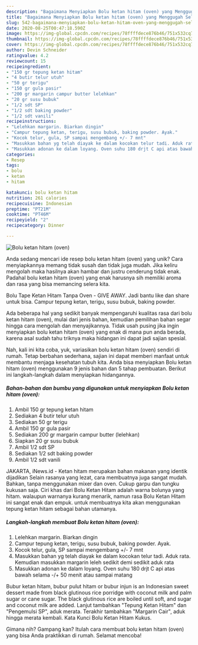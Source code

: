 ```yaml
---
description: "Bagaimana Menyiapkan Bolu ketan hitam (oven) yang Menggugah Selera"
title: "Bagaimana Menyiapkan Bolu ketan hitam (oven) yang Menggugah Selera"
slug: 542-bagaimana-menyiapkan-bolu-ketan-hitam-oven-yang-menggugah-selera
date: 2020-08-25T00:47:18.590Z
image: https://img-global.cpcdn.com/recipes/78ffffdece876b46/751x532cq70/bolu-ketan-hitam-oven-foto-resep-utama.jpg
thumbnail: https://img-global.cpcdn.com/recipes/78ffffdece876b46/751x532cq70/bolu-ketan-hitam-oven-foto-resep-utama.jpg
cover: https://img-global.cpcdn.com/recipes/78ffffdece876b46/751x532cq70/bolu-ketan-hitam-oven-foto-resep-utama.jpg
author: Devin Schneider
ratingvalue: 4.2
reviewcount: 15
recipeingredient:
- "150 gr tepung ketan hitam"
- "4 butir telur utuh"
- "50 gr terigu"
- "150 gr gula pasir"
- "200 gr margarin campur butter lelehkan"
- "20 gr susu bubuk"
- "1/2 sdt SP"
- "1/2 sdt baking powder"
- "1/2 sdt vanili"
recipeinstructions:
- "Lelehkan margarin. Biarkan dingin"
- "Campur tepung ketan, terigu, susu bubuk, baking powder. Ayak."
- "Kocok telur, gula, SP sampai mengembang +/- 7 mnt"
- "Masukkan bahan yg telah diayak ke dalam kocokan telur tadi. Aduk rata. Kemudian masukkan margarin leleh sedikit demi sedikit aduk rata"
- "Masukkan adonan ke dalam loyang. Oven suhu 180 drjt C api atas bawah selama -/+ 50 menit atau sampai matang"
categories:
- Resep
tags:
- bolu
- ketan
- hitam

katakunci: bolu ketan hitam 
nutrition: 261 calories
recipecuisine: Indonesian
preptime: "PT21M"
cooktime: "PT46M"
recipeyield: "2"
recipecategory: Dinner

---
```



![Bolu ketan hitam (oven)](https://img-global.cpcdn.com/recipes/78ffffdece876b46/751x532cq70/bolu-ketan-hitam-oven-foto-resep-utama.jpg)

Anda sedang mencari ide resep bolu ketan hitam (oven) yang unik? Cara menyiapkannya memang tidak susah dan tidak juga mudah. Jika keliru mengolah maka hasilnya akan hambar dan justru cenderung tidak enak. Padahal bolu ketan hitam (oven) yang enak harusnya sih memiliki aroma dan rasa yang bisa memancing selera kita.

Bolu Tape Ketan Hitam Tanpa Oven - GIVE AWAY. Jadi bantu like dan share untuk bisa. Campur tepung ketan, terigu, susu bubuk, baking powder.

Ada beberapa hal yang sedikit banyak mempengaruhi kualitas rasa dari bolu ketan hitam (oven), mulai dari jenis bahan, kemudian pemilihan bahan segar hingga cara mengolah dan menyajikannya. Tidak usah pusing jika ingin menyiapkan bolu ketan hitam (oven) yang enak di mana pun anda berada, karena asal sudah tahu triknya maka hidangan ini dapat jadi sajian spesial.


Nah, kali ini kita coba, yuk, variasikan bolu ketan hitam (oven) sendiri di rumah. Tetap berbahan sederhana, sajian ini dapat memberi manfaat untuk membantu menjaga kesehatan tubuh kita. Anda bisa menyiapkan Bolu ketan hitam (oven) menggunakan 9 jenis bahan dan 5 tahap pembuatan. Berikut ini langkah-langkah dalam menyiapkan hidangannya.

<!--inarticleads1-->

##### Bahan-bahan dan bumbu yang digunakan untuk menyiapkan Bolu ketan hitam (oven):

1. Ambil 150 gr tepung ketan hitam
1. Sediakan 4 butir telur utuh
1. Sediakan 50 gr terigu
1. Ambil 150 gr gula pasir
1. Sediakan 200 gr margarin campur butter (lelehkan)
1. Siapkan 20 gr susu bubuk
1. Ambil 1/2 sdt SP
1. Sediakan 1/2 sdt baking powder
1. Ambil 1/2 sdt vanili


JAKARTA, iNews.id - Ketan hitam merupakan bahan makanan yang identik dijadikan Selain rasanya yang lezat, cara membuatnya juga sangat mudah. Bahkan, tanpa menggunakan mixer dan oven. Cukup garpu dan tungku kukusan saja. Ciri khas dari Bolu Ketan Hitam adalah warna bolunya yang hitam. walaupun warnanya kurang menarik, namun rasa Bolu Ketan Hitam ini sangat enak dan empuk. untuk membuatnya kita akan menggunakan tepung ketan hitam sebagai bahan utamanya. 

<!--inarticleads2-->

##### Langkah-langkah membuat Bolu ketan hitam (oven):

1. Lelehkan margarin. Biarkan dingin
1. Campur tepung ketan, terigu, susu bubuk, baking powder. Ayak.
1. Kocok telur, gula, SP sampai mengembang +/- 7 mnt
1. Masukkan bahan yg telah diayak ke dalam kocokan telur tadi. Aduk rata. Kemudian masukkan margarin leleh sedikit demi sedikit aduk rata
1. Masukkan adonan ke dalam loyang. Oven suhu 180 drjt C api atas bawah selama -/+ 50 menit atau sampai matang


Bubur ketan hitam, bubur pulut hitam or bubur injun is an Indonesian sweet dessert made from black glutinous rice porridge with coconut milk and palm sugar or cane sugar. The black glutinous rice are boiled until soft, and sugar and coconut milk are added. Lanjut tambahkan &#34;Tepung Ketan Hitam&#34; dan &#34;Pengemulsi SP&#34;, aduk merata. Terakhir tambahkan &#34;Margarin Cair&#34;, aduk hingga merata kembali. Kata Kunci Bolu Ketan Hitam Kukus. 

Gimana nih? Gampang kan? Itulah cara membuat bolu ketan hitam (oven) yang bisa Anda praktikkan di rumah. Selamat mencoba!
